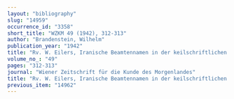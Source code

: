 ```yaml
---
layout: "bibliography"
slug: "14959"
occurrence_id: "3358"
short_title: "WZKM 49 (1942), 312-313"
author: "Brandenstein, Wilhelm"
publication_year: "1942"
title: "Rv. W. Eilers, Iranische Beamtennamen in der keilschriftlichen Überlieferung I"
volume_no_: "49"
pages: "312-313"
journal: "Wiener Zeitschrift für die Kunde des Morgenlandes"
title: "Rv. W. Eilers, Iranische Beamtennamen in der keilschriftlichen Überlieferung I"
previous_item: "14962"
---
```

